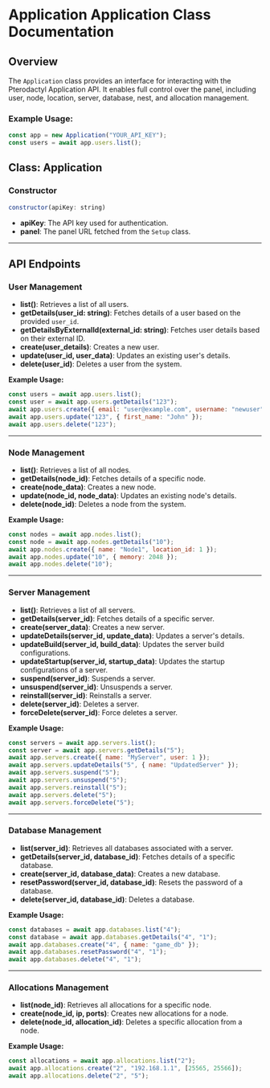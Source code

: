 # Application Application Class Documentation

## Overview
The `Application` class provides an interface for interacting with the Pterodactyl Application API. It enables full control over the panel, including user, node, location, server, database, nest, and allocation management.

### Example Usage:
```javascript
const app = new Application("YOUR_API_KEY");
const users = await app.users.list();
```

## Class: Application

### Constructor
```javascript
constructor(apiKey: string)
```
- **apiKey**: The API key used for authentication.
- **panel**: The panel URL fetched from the `Setup` class.

---

## API Endpoints

### **User Management**
- **list()**: Retrieves a list of all users.
- **getDetails(user_id: string)**: Fetches details of a user based on the provided `user_id`.
- **getDetailsByExternalId(external_id: string)**: Fetches user details based on their external ID.
- **create(user_details)**: Creates a new user.
- **update(user_id, user_data)**: Updates an existing user's details.
- **delete(user_id)**: Deletes a user from the system.

**Example Usage:**
```javascript
const users = await app.users.list();
const user = await app.users.getDetails("123");
await app.users.create({ email: "user@example.com", username: "newuser" });
await app.users.update("123", { first_name: "John" });
await app.users.delete("123");
```

---

### **Node Management**
- **list()**: Retrieves a list of all nodes.
- **getDetails(node_id)**: Fetches details of a specific node.
- **create(node_data)**: Creates a new node.
- **update(node_id, node_data)**: Updates an existing node's details.
- **delete(node_id)**: Deletes a node from the system.

**Example Usage:**
```javascript
const nodes = await app.nodes.list();
const node = await app.nodes.getDetails("10");
await app.nodes.create({ name: "Node1", location_id: 1 });
await app.nodes.update("10", { memory: 2048 });
await app.nodes.delete("10");
```

---

### **Server Management**
- **list()**: Retrieves a list of all servers.
- **getDetails(server_id)**: Fetches details of a specific server.
- **create(server_data)**: Creates a new server.
- **updateDetails(server_id, update_data)**: Updates a server's details.
- **updateBuild(server_id, build_data)**: Updates the server build configurations.
- **updateStartup(server_id, startup_data)**: Updates the startup configurations of a server.
- **suspend(server_id)**: Suspends a server.
- **unsuspend(server_id)**: Unsuspends a server.
- **reinstall(server_id)**: Reinstalls a server.
- **delete(server_id)**: Deletes a server.
- **forceDelete(server_id)**: Force deletes a server.

**Example Usage:**
```javascript
const servers = await app.servers.list();
const server = await app.servers.getDetails("5");
await app.servers.create({ name: "MyServer", user: 1 });
await app.servers.updateDetails("5", { name: "UpdatedServer" });
await app.servers.suspend("5");
await app.servers.unsuspend("5");
await app.servers.reinstall("5");
await app.servers.delete("5");
await app.servers.forceDelete("5");
```

---

### **Database Management**
- **list(server_id)**: Retrieves all databases associated with a server.
- **getDetails(server_id, database_id)**: Fetches details of a specific database.
- **create(server_id, database_data)**: Creates a new database.
- **resetPassword(server_id, database_id)**: Resets the password of a database.
- **delete(server_id, database_id)**: Deletes a database.

**Example Usage:**
```javascript
const databases = await app.databases.list("4");
const database = await app.databases.getDetails("4", "1");
await app.databases.create("4", { name: "game_db" });
await app.databases.resetPassword("4", "1");
await app.databases.delete("4", "1");
```

---

### **Allocations Management**
- **list(node_id)**: Retrieves all allocations for a specific node.
- **create(node_id, ip, ports)**: Creates new allocations for a node.
- **delete(node_id, allocation_id)**: Deletes a specific allocation from a node.

**Example Usage:**
```javascript
const allocations = await app.allocations.list("2");
await app.allocations.create("2", "192.168.1.1", [25565, 25566]);
await app.allocations.delete("2", "5");
```
